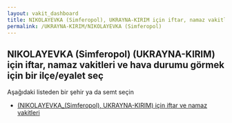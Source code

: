 ```yaml
---
layout: vakit_dashboard
title: NIKOLAYEVKA (Simferopol), UKRAYNA-KIRIM için iftar, namaz vakitleri ve hava durumu - ilçe/eyalet seç
permalink: /UKRAYNA-KIRIM/NIKOLAYEVKA (Simferopol)
---
```


## NIKOLAYEVKA (Simferopol) (UKRAYNA-KIRIM) için iftar, namaz vakitleri ve hava durumu  görmek için bir ilçe/eyalet seç

Aşağıdaki listeden bir şehir ya da semt seçin

* [ (NIKOLAYEVKA_(Simferopol), UKRAYNA-KIRIM) için iftar ve namaz vakitleri](/UKRAYNA-KIRIM/NIKOLAYEVKA_(Simferopol)/)

<script type="text/javascript">
  var GLOBAL_COUNTRY = 'UKRAYNA-KIRIM';
  var GLOBAL_CITY = 'NIKOLAYEVKA (Simferopol)';
  var GLOBAL_STATE = 'NIKOLAYEVKA (Simferopol)';
</script>
